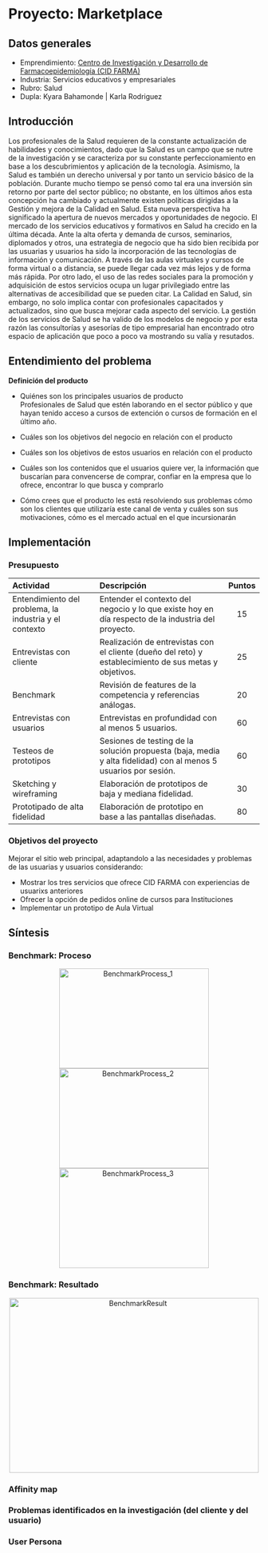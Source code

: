 # Proyecto: Marketplace

## Datos generales
- Emprendimiento: [Centro de Investigación y Desarrollo de Farmacoepidemiología (CID FARMA)](https://www.facebook.com/CIDFARMA/)
- Industria: Servicios educativos y empresariales
- Rubro: Salud
- Dupla: Kyara Bahamonde | Karla Rodriguez

## Introducción
Los profesionales de la Salud requieren de la constante actualización de habilidades y conocimientos, dado que la Salud es un campo que se nutre de la investigación y se caracteriza por su constante perfeccionamiento en base a los descubrimientos y aplicación de la tecnología. Asimismo, la Salud es también un derecho universal y por tanto un servicio básico de la población. Durante mucho tiempo se pensó como tal era una inversión sin retorno por parte del sector público; no obstante, en los últimos años esta concepción ha cambiado y actualmente existen políticas dirigidas a la Gestión y mejora de la Calidad en Salud. Esta nueva perspectiva ha significado la apertura de nuevos mercados y oportunidades de negocio. El mercado de los servicios educativos y formativos en Salud ha crecido en la última década. Ante la alta oferta y demanda de cursos, seminarios, diplomados y otros, una estrategia de negocio que ha sido bien recibida por las usuarias y usuarios ha sido la incorporación de las tecnologías de información y comunicación. A través de las aulas virtuales y cursos de forma virtual o a distancia, se puede llegar cada vez más lejos y de forma más rápida. Por otro lado, el uso de las redes sociales para la promoción y adquisición de estos servicios ocupa un lugar privilegiado entre las alternativas de accesibilidad que se pueden citar. La Calidad en Salud, sin embargo, no solo implica contar con profesionales capacitados y actualizados, sino que busca mejorar cada aspecto del servicio. La gestión de los servicios de Salud se ha valido de los modelos de negocio y por esta razón las consultorías y asesorías de tipo empresarial han encontrado otro espacio de aplicación que poco a poco va mostrando su valía y resutados. 

## Entendimiento del problema

**Definición del producto**

* Quiénes son los principales usuarios de producto  
Profesionales de Salud que estén laborando en el sector público y que hayan tenido acceso a cursos de extención o cursos de formación en el último año.

* Cuáles son los objetivos del negocio en relación con el producto


* Cuáles son los objetivos de estos usuarios en relación con el producto


* Cuáles son los contenidos que el usuarios quiere ver, la información que buscarían para convencerse de comprar, confiar en la empresa que lo ofrece, encontrar lo que busca y comprarlo


* Cómo crees que el producto les está resolviendo sus problemas
cómo son los clientes que utilizaría este canal de venta y cuáles son sus motivaciones, cómo es el mercado actual en el que incursionarán

## Implementación

### Presupuesto
|Actividad|Descripción|Puntos|
|:----|:---|:---:|
|Entendimiento del problema, la industria y el contexto| Entender el contexto del negocio y lo que existe hoy en día respecto de la industria del proyecto. | 15 |
|Entrevistas con cliente|Realización de entrevistas con el cliente (dueño del reto) y establecimiento de sus metas y objetivos.|25|
|Benchmark| Revisión de features de la competencia y referencias análogas. | 20 |
|Entrevistas con usuarios| Entrevistas en profundidad con al menos 5 usuarios. | 60 |
|Testeos de prototipos| Sesiones de testing de la solución propuesta (baja, media y alta fidelidad) con al menos 5 usuarios por sesión. | 60 |
|Sketching y wireframing| Elaboración de prototipos de baja y mediana fidelidad. | 30 |
|Prototipado de alta fidelidad| Elaboración de prototipo en base a las pantallas diseñadas. | 80 |

### Objetivos del proyecto
Mejorar el sitio web principal, adaptandolo a las necesidades y problemas de las usuarias y usuarios considerando:
- Mostrar los tres servicios que ofrece CID FARMA con experiencias de usuarixs anteriores
- Ofrecer la opción de pedidos online de cursos para Instituciones
- Implementar un prototipo de Aula Virtual

## Síntesis

### Benchmark: Proceso
<p align="center"><img src="https://i.ibb.co/XkF4y7c/Borrador-Parte-1.jpg" alt="BenchmarkProcess_1" width="300" height="200" />
<img src="https://i.ibb.co/yhfsQTC/Borrador-Parte-2.jpg" alt="BenchmarkProcess_2" width="300" height="200" />
<img src="https://i.ibb.co/2vL4yGq/Borrador-Parte-3.jpg" alt="BenchmarkProcess_3" width="300" height="200" />
</p>

### Benchmark: Resultado
<p align="center"><img src="https://i.ibb.co/RQfypkQ/Benchmark.png" alt="BenchmarkResult" width="500" height="350" />
</p>

### Affinity map

### Problemas identificados en la investigación (del cliente y del usuario)

### User Persona